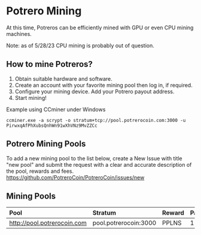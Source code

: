# Potrero Mining

At this time, Potreros can be efficiently mined with GPU or even CPU mining machines.

Note: as of 5/28/23 CPU mining is probably out of question.

## How to mine Potreros?

1. Obtain suitable hardware and software.
2. Create an account with your favorite mining pool then log in, if required.
3. Configure your mining device. Add your Potrero payout address.
4. Start mining!

Example using CCminer under Windows

`
ccminer.exe -a scrypt -o stratum+tcp://pool.potrerocoin.com:3000 -u PirwxqAfPhXubsQnhWn91wXhVNz9MvZZCc
`

## Potrero Mining Pools
To add a new mining pool to the list below, create a New Issue with title "new pool" and submit the request with a clear and accurate description of the pool, rewards and fees.
https://github.com/PotreroCoin/PotreroCoin/issues/new

## Mining Pools

| Pool                             | Stratum                          | Reward | Payout | Fee  | Added     |
| :------------------------------- | :------------------------------- | :----- | :----- | :--- | :-------- |
| http://pool.potrerocoin.com      | pool.potrerocoin:3000            | PPLNS  | 1 min  | 1%   | 5/26/2023 |

